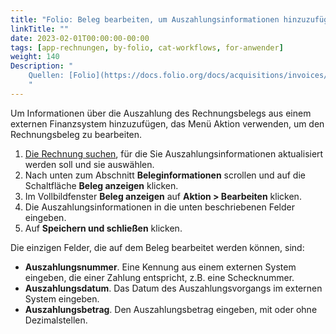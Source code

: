 ```yaml
---
title: "Folio: Beleg bearbeiten, um Auszahlungsinformationen hinzuzufügen"
linkTitle: ""
date: 2023-02-01T00:00:00-00:00
tags: [app-rechnungen, by-folio, cat-workflows, for-anwender]
weight: 140
Description: "
    Quellen: [Folio](https://docs.folio.org/docs/acquisitions/invoices/#edit-a-voucher-to-add-disbursement-information) & [GBV](https://info.gbv.de/pages/viewpage.action?pageId=851345695)
    "
---
```


Um Informationen über die Auszahlung des Rechnungsbelegs aus einem externen Finanzsystem hinzuzufügen, das Menü Aktion verwenden, um den Rechnungsbeleg zu bearbeiten.

1.  [Die Rechnung suchen](https://info.gbv.de/display/FOLIOGBVEXTERN/Folio%3A+Rechnung+suchen), für die Sie Auszahlungsinformationen aktualisiert werden soll und sie auswählen.
2.  Nach unten zum Abschnitt **Beleginformationen** scrollen und auf die Schaltfläche **Beleg anzeigen** klicken.
3.  Im Vollbildfenster **Beleg anzeigen** auf **Aktion > Bearbeiten** klicken.
4.  Die Auszahlungsinformationen in die unten beschriebenen Felder eingeben.
5.  Auf **Speichern und schließen** klicken.

Die einzigen Felder, die auf dem Beleg bearbeitet werden können, sind:

-   **Auszahlungsnummer**. Eine Kennung aus einem externen System eingeben, die einer Zahlung entspricht, z.B. eine Schecknummer.
-   **Auszahlungsdatum**. Das Datum des Auszahlungsvorgangs im externen System eingeben.
-   **Auszahlungsbetrag**. Den Auszahlungsbetrag eingeben, mit oder ohne Dezimalstellen.
